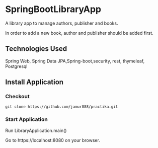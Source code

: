 # SpringBootLibraryApp

A library app to manage authors, publisher and books.

In order to add a new book, author and publisher should be added first.

## Technologies Used

Spring Web, Spring Data JPA,Spring-boot,security, rest, thymeleaf, Postgresql

## Install Application

### Checkout

`git clone https://github.com/jamur888/practika.git`

### Start Application

Run LibraryApplication.main()

Go to https://localhost:8080 on your browser.
